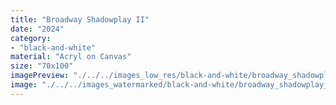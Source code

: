 ```yaml
---
title: "Broadway Shadowplay II"
date: "2024"
category: 
- "black-and-white"
material: "Acryl on Canvas"
size: "70x100"
imagePreview: "./../../images_low_res/black-and-white/broadway_shadowplay_2.jpg"
image: "./../../images_watermarked/black-and-white/broadway_shadowplay_2.jpg"
---
```

